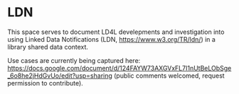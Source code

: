 # LDN
This space serves to document LD4L develepments and investigation into using Linked Data Notifications (LDN, https://www.w3.org/TR/ldn/) in a library shared data context.

Use cases are currently being captured here: https://docs.google.com/document/d/124FAYW73AXGVxFL7I1nUtBeLObSge_6o8he2jHdGvUo/edit?usp=sharing (public comments welcomed, request permission to contribute).
